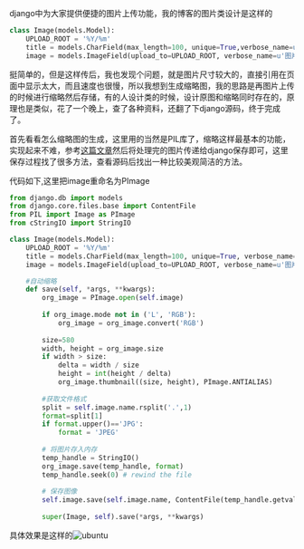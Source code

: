 <!--
.. title: Django上传图片时自动缩略
.. slug: django-add-thumb
.. date: 2013-05-28T05:49:43+08:00
.. tags:
.. link:
.. description:
.. type: text
-->

django中为大家提供便捷的图片上传功能，我的博客的图片类设计是这样的

```python
class Image(models.Model):
    UPLOAD_ROOT = '%Y/%m'
    title = models.CharField(max_length=100, unique=True,verbose_name=u'名称')
    image = models.ImageField(upload_to=UPLOAD_ROOT, verbose_name=u'图片')
```

挺简单的，但是这样传后，我也发现个问题，就是图片尺寸较大的，直接引用在页面中显示太大，而且速度也很慢，所以我想到生成缩略图，我的思路是再图片上传的时候进行缩略然后存储，有的人设计类的时候，设计原图和缩略同时存在的，原理也是类似，花了一个晚上，查了各种资料，还翻了下django源码，终于完成了。

首先看看怎么缩略图的生成，这里用的当然是PIL库了，缩略这样最基本的功能，实现起来不难，参考[这篇文章](http://imtx.me/archives/693.html)然后将处理完的图片传递给django保存即可，这里保存过程找了很多方法，查看源码后找出一种比较美观简洁的方法。

代码如下,这里把image重命名为PImage
```python
from django.db import models
from django.core.files.base import ContentFile
from PIL import Image as PImage
from cStringIO import StringIO

class Image(models.Model):
    UPLOAD_ROOT = '%Y/%m'
    title = models.CharField(max_length=100, unique=True, verbose_name=u'名称')
    image = models.ImageField(upload_to=UPLOAD_ROOT, verbose_name=u'图片')

    #自动缩略
    def save(self, *args, **kwargs):
        org_image = PImage.open(self.image)
        
        if org_image.mode not in ('L', 'RGB'):
            org_image = org_image.convert('RGB')
        
        size=580
        width, height = org_image.size
        if width > size:
            delta = width / size
            height = int(height / delta)
            org_image.thumbnail((size, height), PImage.ANTIALIAS)
        
        #获取文件格式   
        split = self.image.name.rsplit('.',1)
        format=split[1]
        if format.upper()=='JPG':
            format = 'JPEG'
            
        # 将图片存入内存
        temp_handle = StringIO()
        org_image.save(temp_handle, format)
        temp_handle.seek(0) # rewind the file
        
        # 保存图像
        self.image.save(self.image.name, ContentFile(temp_handle.getvalue()) , save=False)
        
        super(Image, self).save(*args, **kwargs)
```
具体效果是这样的![ubuntu][1]


  [1]: http://jovesky4django-uploads.stor.sinaapp.com/2013/05/Precise_Pangolin_by_Vlad_Gerasimov.jpg